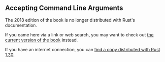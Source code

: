 ## Accepting Command Line Arguments

The 2018 edition of the book is no longer distributed with Rust's documentation.

If you came here via a link or web search, you may want to check out [the current
version of the book](../ch12-01-accepting-command-line-arguments.html) instead.

If you have an internet connection, you can [find a copy distributed with
Rust
1.30](https://doc.rust-lang.org/1.30.0/book/2018-edition/ch12-01-accepting-command-line-arguments.html).